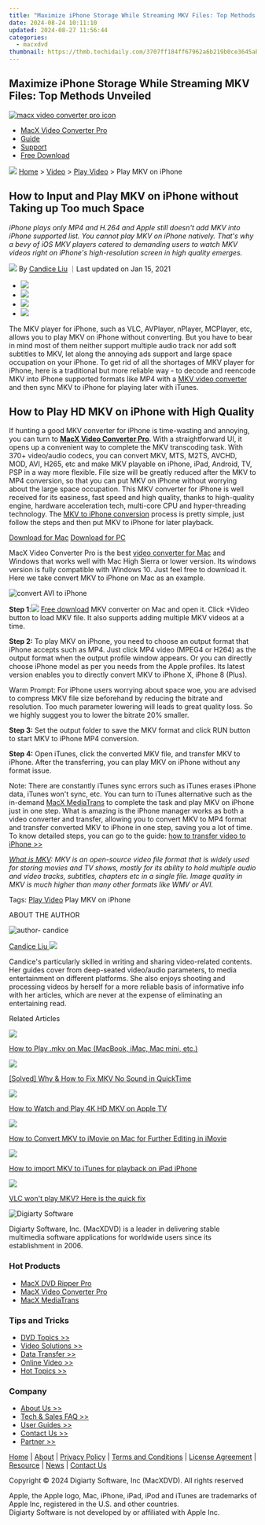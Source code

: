 ```yaml
---
title: "Maximize iPhone Storage While Streaming MKV Files: Top Methods Unveiled"
date: 2024-08-24 10:11:10
updated: 2024-08-27 11:56:44
categories:
  - macxdvd
thumbnail: https://thmb.techidaily.com/3707ff184ff67962a6b219b0ce3645aba18b53d2162e7b2d2d4b3ce7e2a13800.jpg
---
```


## Maximize iPhone Storage While Streaming MKV Files: Top Methods Unveiled

[![macx video converter pro icon](https://www.macxdvd.com/mac-video-converter-pro/../image-style/new-seo/icon11.png)](https://tools.techidaily.com/macxdvd/products/)

* [MacX Video Converter Pro](https://tools.techidaily.com/macxdvd/products/)
* [Guide](https://tools.techidaily.com/macxdvd/products/)
* [Support](https://tools.techidaily.com/macxdvd/products/)
* [Free Download](https://tools.techidaily.com/macxdvd/products/)



![](https://www.macxdvd.com/mac-video-converter-pro/../image-style/new-seo/icon7.png) [Home](https://tools.techidaily.com/macxdvd/products/) \> [Video](https://tools.techidaily.com/macxdvd/products/) \> [Play Video](https://tools.techidaily.com/macxdvd/products/) \> Play MKV on iPhone

## How to Input and Play MKV on iPhone without Taking up Too much Space 



_iPhone plays only MP4 and H.264 and Apple still doesn't add MKV into iPhone supported list. You cannot play MKV on iPhone natively. That's why a bevy of iOS MKV players catered to demanding users to watch MKV videos right on iPhone's high-resolution screen in high quality emerges._ 

![](https://www.macxdvd.com/mac-video-converter-pro/../image-style/new-seo/icon6.png) By [Candice Liu](https://tools.techidaily.com/macxdvd/products/) ｜Last updated on Jan 15, 2021

* [![](https://www.macxdvd.com/mac-video-converter-pro/../image-style/new-seo/share-fa.jpg)](https://www.facebook.com/sharer/sharer.php?u=https://www.macxdvd.com/mac-video-converter-pro/watch-play-hd-mkv-on-iphone.htm)
* [![](https://www.macxdvd.com/mac-video-converter-pro/../image-style/new-seo/share-tw.jpg)](https://twitter.com/intent/tweet?url=https://www.macxdvd.com/mac-video-converter-pro/watch-play-hd-mkv-on-iphone.htm&text=)
* [![](https://www.macxdvd.com/mac-video-converter-pro/../image-style/new-seo/share-go.jpg)](https://pinterest.com/pin/create/button/?url=https://www.macxdvd.com/mac-video-converter-pro/watch-play-hd-mkv-on-iphone.htm&media=&description=)
* [![](https://www.macxdvd.com/mac-video-converter-pro/../image-style/new-seo/share-in.jpg)](https://www.linkedin.com/shareArticle?mini=true&url=https://www.macxdvd.com/mac-video-converter-pro/watch-play-hd-mkv-on-iphone.htm&title=&summary=&source=)

The MKV player for iPhone, such as VLC, AVPlayer, nPlayer, MCPlayer, etc, allows you to play MKV on iPhone without converting. But you have to bear in mind most of them neither support multiple audio track nor add soft subtitles to MKV, let along the annoying ads support and large space occupation on your iPhone. To get rid of all the shortages of MKV player for iPhone, here is a traditional but more reliable way - to decode and reencode MKV into iPhone supported formats like MP4 with a [MKV video converter](https://tools.techidaily.com/macxdvd/products/) and then sync MKV to iPhone for playing later with iTunes. 

## How to Play HD MKV on iPhone with High Quality 

If hunting a good MKV converter for iPhone is time-wasting and annoying, you can turn to **[MacX Video Converter Pro](https://tools.techidaily.com/macxdvd/products/)**. With a straightforward UI, it opens up a convenient way to complete the MKV transcoding task. With 370+ video/audio codecs, you can convert MKV, MTS, M2TS, AVCHD, MOD, AVI, H265, etc and make MKV playable on iPhone, iPad, Android, TV, PSP in a way more flexible. File size will be greatly reduced after the MKV to MP4 conversion, so that you can put MKV on iPhone without worrying about the large space occupation. This MKV converter for iPhone is well received for its easiness, fast speed and high quality, thanks to high-quality engine, hardware acceleration tech, multi-core CPU and hyper-threading technology. The [MKV to iPhone conversion](https://tools.techidaily.com/macxdvd/products/) process is pretty simple, just follow the steps and then put MKV to iPhone for later playback. 

[Download for Mac](https://tools.techidaily.com/macxdvd/products/) [Download for PC](https://tools.techidaily.com/macxdvd/products/) 

MacX Video Converter Pro is the best [video converter for Mac](https://tools.techidaily.com/macxdvd/products/) and Windows that works well with Mac High Sierra or lower version. Its windows version is fully compatible with Windows 10\. Just feel free to download it. Here we take convert MKV to iPhone on Mac as an example. 

![convert AVI to iPhone](https://www.macxdvd.com/mac-video-converter-pro/../mac-dvd-video-converter-how-to/article-image/mvcp-avi-to-mp4.jpg) 

**Step 1**:![](https://www.macxdvd.com/mac-video-converter-pro/../seoimage/download-icon-step.png) [Free download](https://tools.techidaily.com/macxdvd/products/) MKV converter on Mac and open it. Click +Video button to load MKV file. It also supports adding multiple MKV videos at a time. 

**Step 2:** To play MKV on iPhone, you need to choose an output format that iPhone accepts such as MP4\. Just click MP4 video (MPEG4 or H264) as the output format when the output profile window appears. Or you can directly choose iPhone model as per you needs from the Apple profiles. Its latest version enables you to directly convert MKV to iPhone X, iPhone 8 (Plus). 

Warm Prompt: For iPhone users worrying about space woe, you are advised to compress MKV file size beforehand by reducing the bitrate and resolution. Too much parameter lowering will leads to great quality loss. So we highly suggest you to lower the bitrate 20% smaller. 

**Step 3:** Set the output folder to save the MKV format and click RUN button to start MKV to iPhone MP4 conversion. 

**Step 4:** Open iTunes, click the converted MKV file, and transfer MKV to iPhone. After the transferring, you can play MKV on iPhone without any format issue. 

Note: There are constantly iTunes sync errors such as iTunes erases iPhone data, iTunes won't sync, etc. You can turn to iTunes alternative such as the in-demand [MacX MediaTrans](https://tools.techidaily.com/macxdvd/products/) to complete the task and play MKV on iPhone just in one step. What is amazing is the iPhone manager works as both a video converter and transfer, allowing you to convert MKV to MP4 format and transfer converted MKV to iPhone in one step, saving you a lot of time. To know detailed steps, you can go to the guide: [how to transfer video to iPhone >>](https://tools.techidaily.com/macxdvd/products/)

_[What is MKV](https://en.wikipedia.org/wiki/Matroska): MKV is an open-source video file format that is widely used for storing movies and TV shows, mostly for its ability to hold multiple audio and video tracks, subtitles, chapters etc in a single file. Image quality in MKV is much higher than many other formats like WMV or AVI._ 

Tags: [Play Video](https://tools.techidaily.com/macxdvd/products/) Play MKV on iPhone

ABOUT THE AUTHOR

![author- candice](https://www.macxdvd.com/mac-video-converter-pro/../image-style/new-seo/candice.png) 

[Candice Liu ![](https://www.macxdvd.com/mac-video-converter-pro/../image-style/new-seo/share-in1.jpg)](https://www.linkedin.com/in/candice-liu-444483a3/) 

Candice's particularly skilled in writing and sharing video-related contents. Her guides cover from deep-seated video/audio parameters, to media entertainment on different platforms. She also enjoys shooting and processing videos by herself for a more reliable basis of informative info with her articles, which are never at the expense of eliminating an entertaining read.



Related Articles

![](https://www.macxdvd.com/mac-video-converter-pro/../image-style/new-seo/pic7.jpg)

[How to Play .mkv on Mac (MacBook, iMac, Mac mini, etc.)](https://tools.techidaily.com/macxdvd/products/) 

![](https://www.macxdvd.com/mac-video-converter-pro/../image-style/new-seo/pic6.jpg)

[\[Solved\] Why & How to Fix MKV No Sound in QuickTime](https://tools.techidaily.com/macxdvd/products/) 

![](https://www.macxdvd.com/mac-video-converter-pro/../image-style/new-seo/pic5.jpg)

[How to Watch and Play 4K HD MKV on Apple TV](https://tools.techidaily.com/macxdvd/products/) 

![](https://www.macxdvd.com/mac-video-converter-pro/../image-style/new-seo/pic4.jpg)

[How to Convert MKV to iMovie on Mac for Further Editing in iMovie](https://tools.techidaily.com/macxdvd/products/) 

![](https://www.macxdvd.com/mac-video-converter-pro/../image-style/new-seo/pic3.jpg)

[How to import MKV to iTunes for playback on iPad iPhone](https://tools.techidaily.com/macxdvd/products/) 

![](https://www.macxdvd.com/mac-video-converter-pro/../image-style/new-seo/pic2.jpg)

[VLC won't play MKV? Here is the quick fix](https://tools.techidaily.com/macxdvd/products/) 



![Digiarty Software](https://www.macxdvd.com/mac-video-converter-pro/../icon/logo.png) 

Digiarty Software, Inc. (MacXDVD) is a leader in delivering stable multimedia software applications for worldwide users since its establishment in 2006.

### Hot Products

* [MacX DVD Ripper Pro](https://tools.techidaily.com/macxdvd/products/)
* [MacX Video Converter Pro](https://tools.techidaily.com/macxdvd/products/)
* [MacX MediaTrans](https://tools.techidaily.com/macxdvd/products/)

### Tips and Tricks

* [DVD Topics >>](https://tools.techidaily.com/macxdvd/products/)
* [Video Solutions >>](https://tools.techidaily.com/macxdvd/products/)
* [Data Transfer >>](https://tools.techidaily.com/macxdvd/products/)
* [Online Video >>](https://tools.techidaily.com/macxdvd/products/)
* [Hot Topics >>](https://tools.techidaily.com/macxdvd/products/)

### Company

* [About Us >>](https://tools.techidaily.com/macxdvd/products/)
* [Tech & Sales FAQ >>](https://tools.techidaily.com/macxdvd/products/)
* [User Guides >>](https://tools.techidaily.com/macxdvd/products/)
* [Contact Us >>](https://tools.techidaily.com/macxdvd/products/)
* [Partner >>](https://tools.techidaily.com/macxdvd/products/)



[Home](https://tools.techidaily.com/macxdvd/products/) | [About](https://tools.techidaily.com/macxdvd/products/) | [Privacy Policy](https://tools.techidaily.com/macxdvd/products/) | [Terms and Conditions](https://tools.techidaily.com/macxdvd/products/) | [License Agreement](https://tools.techidaily.com/macxdvd/products/) | [Resource](https://tools.techidaily.com/macxdvd/products/) | [News](https://tools.techidaily.com/macxdvd/products/) | [Contact Us](https://tools.techidaily.com/macxdvd/products/)

Copyright © 2024 Digiarty Software, Inc (MacXDVD). All rights reserved

Apple, the Apple logo, Mac, iPhone, iPad, iPod and iTunes are trademarks of Apple Inc, registered in the U.S. and other countries.  
Digiarty Software is not developed by or affiliated with Apple Inc.

<ins class="adsbygoogle"
     style="display:block"
     data-ad-format="autorelaxed"
     data-ad-client="ca-pub-7571918770474297"
     data-ad-slot="1223367746"></ins>



<ins class="adsbygoogle"
     style="display:block"
     data-ad-client="ca-pub-7571918770474297"
     data-ad-slot="8358498916"
     data-ad-format="auto"
     data-full-width-responsive="true"></ins>
